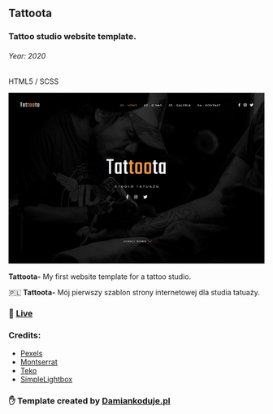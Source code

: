 ## Tattoota
### Tattoo studio website template.
###### Year: 2020

HTML5 / SCSS

![CHEESE!](tattoota.jpg)

**Tattoota-** My first website template for a tattoo studio.

:poland:
**Tattoota-** Mój pierwszy szablon strony internetowej dla studia tatuaży.

### :tada: [Live](https://damiankoduje.pl/templates/tattoota)

### Credits:
- [Pexels](https://www.pexels.com)
- [Montserrat](https://fonts.google.com/specimen/Montserrat)
- [Teko](https://fonts.google.com/specimen/Teko)
- [SimpleLightbox](https://simplelightbox.js.org/)

### :hand: Template created by [Damiankoduje.pl](https://damiankoduje.pl)